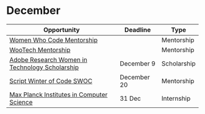 # December

Opportunity|Deadline|Type
----|-----|-----
[Women Who Code Mentorship](https://www.womenwhocode.com/blog/women-who-code-leadership-programs) |  | Mentorship
[WooTech Mentorship](https://medium.com/@wootech7/wootech-opensource-mentorship-program-7f0b5dc2a222) |  | Mentorship
[Adobe Research Women in Technology Scholarship](https://research.adobe.com/scholarship/) | December 9 | Scholarship
[Script Winter of Code SWOC](https://swoc.tech/index.html)| December 20 | Mentorship
[Max Planck Institutes in Computer Science](https://www.cis.mpg.de/internships/) | 31 Dec | Internship
